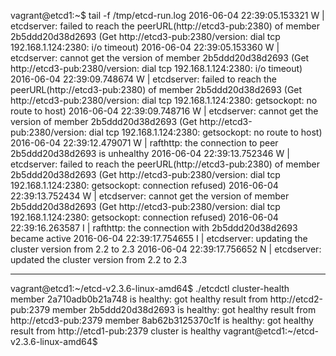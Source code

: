 vagrant@etcd1:~$ tail -f /tmp/etcd-run.log
2016-06-04 22:39:05.153321 W | etcdserver: failed to reach the peerURL(http://etcd3-pub:2380) of member 2b5ddd20d38d2693 (Get http://etcd3-pub:2380/version: dial tcp 192.168.1.124:2380: i/o timeout)
2016-06-04 22:39:05.153360 W | etcdserver: cannot get the version of member 2b5ddd20d38d2693 (Get http://etcd3-pub:2380/version: dial tcp 192.168.1.124:2380: i/o timeout)
2016-06-04 22:39:09.748674 W | etcdserver: failed to reach the peerURL(http://etcd3-pub:2380) of member 2b5ddd20d38d2693 (Get http://etcd3-pub:2380/version: dial tcp 192.168.1.124:2380: getsockopt: no route to host)
2016-06-04 22:39:09.748716 W | etcdserver: cannot get the version of member 2b5ddd20d38d2693 (Get http://etcd3-pub:2380/version: dial tcp 192.168.1.124:2380: getsockopt: no route to host)
2016-06-04 22:39:12.479071 W | rafthttp: the connection to peer 2b5ddd20d38d2693 is unhealthy
2016-06-04 22:39:13.752346 W | etcdserver: failed to reach the peerURL(http://etcd3-pub:2380) of member 2b5ddd20d38d2693 (Get http://etcd3-pub:2380/version: dial tcp 192.168.1.124:2380: getsockopt: connection refused)
2016-06-04 22:39:13.752434 W | etcdserver: cannot get the version of member 2b5ddd20d38d2693 (Get http://etcd3-pub:2380/version: dial tcp 192.168.1.124:2380: getsockopt: connection refused)
2016-06-04 22:39:16.263587 I | rafthttp: the connection with 2b5ddd20d38d2693 became active
2016-06-04 22:39:17.754655 I | etcdserver: updating the cluster version from 2.2 to 2.3
2016-06-04 22:39:17.756652 N | etcdserver: updated the cluster version from 2.2 to 2.3


----------


vagrant@etcd1:~/etcd-v2.3.6-linux-amd64$ ./etcdctl cluster-health
member 2a710adb0b21a748 is healthy: got healthy result from http://etcd2-pub:2379
member 2b5ddd20d38d2693 is healthy: got healthy result from http://etcd3-pub:2379
member 8ab62b3125370c1f is healthy: got healthy result from http://etcd1-pub:2379
cluster is healthy
vagrant@etcd1:~/etcd-v2.3.6-linux-amd64$
